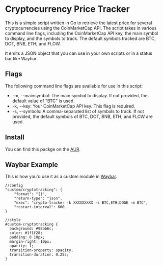 # Cryptocurrency Price Tracker

This is a simple script written in Go to retrieve the latest price for several cryptocurrencies using the CoinMarketCap API. The script takes in various command line flags, including the CoinMarketCap API key, the main symbol to display, and the symbols to track. The default symbols tracked are BTC, DOT, BNB, ETH, and FLOW.

It emits a JSON object that you can use in your own scripts or in a status bar like Waybar.

## Flags

The following command line flags are available for use in this script:

- -m, --mainsymbol: The main symbol to display. If not provided, the default value of "BTC" is used.
- -k, --key: Your CoinMarketCap API key. This flag is required.
- -s, --symbols: A comma-separated list of symbols to track. If not provided, the default symbols of BTC, DOT, BNB, ETH, and FLOW are used.

## Install

You can find this packge on the [AUR](https://aur.archlinux.org/packages/crypto-tracker-git).

## Waybar Example

This is how you'd use it as a custom module in [Waybar](https://github.com/Alexays/Waybar).

```
//config
"custom/cryptotracking": {
    "format": "{}",
    "return-type": "json",
    "exec": "crypto-tracker -k XXXXXXXXX -s BTC,ETH,DOGE -m BTC",
    "restart-interval": 600
}

//style
#custom-cryptotracking {
  background: #98bb6c;
  color: #1f1f28;
  padding: 0 10px;
  margin-right: 10px;
  opacity: 1;
  transition-property: opacity;
  transition-duration: 0.25s;
}

```
